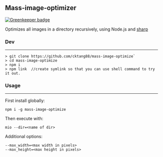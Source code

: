 Mass-image-optimizer
---

[![Greenkeeper badge](https://badges.greenkeeper.io/cktang88/mass-image-optimize.svg)](https://greenkeeper.io/)

Optimizes all images in a directory recursively, using Node.js and [sharp](https://github.com/lovell/sharp)

### Dev
---
```
> git clone https://github.com/cktang88/mass-image-optimize`
> cd mass-image-optimize
> npm i
> npm link  //create symlink so that you can use shell command to try it out.
```

### Usage
---
First install globally:
```
npm i -g mass-image-optimize
```
Then execute with:
```
mio --dir=<name of dir>
```

Additional options:
```
--max_width=<max width in pixels>
--max_height=<max height in pixels>
```